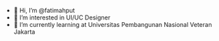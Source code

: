 - 👋 Hi, I’m @fatimahput
- 👀 I’m interested in UI/UC Designer
- 🌱 I’m currently learning at Universitas Pembangunan Nasional Veteran Jakarta


<!---
fatimahput/fatimahput is a ✨ special ✨ repository because its `README.md` (this file) appears on your GitHub profile.
You can click the Preview link to take a look at your changes.
--->
